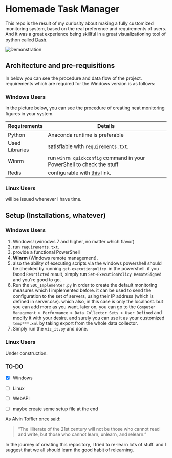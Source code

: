 # Homemade Task Manager

This repo is the result of my curiosity about making a fully customized monitoring system, based on the real preference and requirements of users.
And it was a great experience being skillful in a great visualizationing tool of python called [Dash](https://plot.ly/dash).


![Demonstration](https://github.com/AFZL95/Homemade_TaskManager/blob/master/demonstration.gif)

## Architecture and pre-requisitions
In below you can see the procedure and data flow of the project.
requirements which are required for the Windows version is as follows:


### Windows Users
in the picture below, you can see the procedure of creating neat monitoring figures in your system.

Requirements | Details
------------ | -------------
Python | Anaconda runtime is preferable
Used Libraries |  satisfiable with `requirements.txt`. 
Winrm | run `winrm quickconfig` command in your PowerShell to check the stuff
Redis | configurable  with [this](https://redis.io/) link.

### Linux Users
will be issued whenever I have time.

## Setup (Installations, whatever)

### Windows Users

1. Windows! (winodws 7 and higher, no matter which flavor)
2. run `requirements.txt`. 
3. provide a functional PowerShell
4. **Winrm** (Windows remote management).
5. also the ability of executing scripts via the windows powershell should be checked by running `get-executionpolicy `in the powershell. if you faced `Resrticted` result, simply run `Set-ExecutionPolicy RemoteSigned ` and you're good to go.
5. Run the `SDC_Implementer.py` in order to create the default monitoring measures which I implemented before. it can be used to send the configuration to the set of servers, using their IP address (which is defined in server.csv). which also, in this case is only the localhost. but you can add more as you want.
later on, you can go to the `Computer Management > Performance > Data Collector Sets > User Defined` and modify it with your desire. and surely you can use it as your customized `temp***.xml` by taking export from the whole data collector.
6. Simply run the `viz_it.py` and done.

### Linux Users
Under construction.



### TO-DO
- [X] Windows
- [ ] Linux
- [ ] WebAPI
- [ ] maybe create some setup file at the end



As Alvin Toffler once said:
> “The illiterate of the 21st century will not be those who cannot read and write, but those who cannot learn, unlearn, and relearn.” 

In the journey of creating this repository, I tried to re-learn lots of stuff. and I suggest that we all should learn the good habit of relearning.

